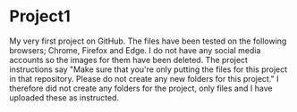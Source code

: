 # Project1
My very first project on GitHub.
The files have been tested on the following browsers; Chrome, Firefox and Edge.
I do not have any social media accounts so the images for them have been deleted.
The project instructions say "Make sure that you're only putting the files for this project in that repository. Please do not create any new folders for this project." I therefore did not create any folders for the project, only files and I have uploaded these as instructed.
